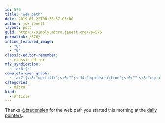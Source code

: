 ```yaml
---
id: 576
title: 'web path'
date: 2019-01-22T08:35:37-05:00
author: joe jenett
layout: post
guid: https://simply.micro.jenett.org/?p=576
permalink: /576/
inline_featured_image:
  - "0"
  - "0"
classic-editor-remember:
  - classic-editor
mf2_syndication:
  - 'a:0:{}'
complete_open_graph:
  - 'a:7:{s:8:"og:title";s:0:"";s:14:"og:description";s:0:"";s:8:"og:image";s:0:"";s:7:"og:type";s:0:"";s:12:"twitter:card";s:7:"summary";s:19:"twitter:description";s:0:"";s:15:"twitter:creator";s:0:"";}'
categories:
  - micro
kind:
  - Article
---
```

Thanks [@bradenslen](https://micro.blog/bradenslen) for the web path you started this morning at the [daily pointers](https://pointers.dailywebthing.com/01-22-19/).